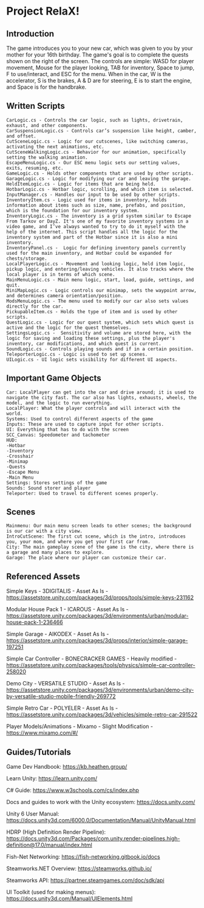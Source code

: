 # Project RelaX!

## Introduction

The game introduces you to your new car, which was given to you by your mother for your 16th birthday. The game's goal is to complete the quests shown on the right of the screen. The controls are simple: WASD for player movement, Mouse for the player looking, TAB for inventory, Space to jump, F to use/interact, and ESC for the menu. When in the car, W is the accelerator, S is the brakes, A & D are for steering, E is to start the engine, and Space is for the handbrake.
## Written Scripts

```
CarLogic.cs - Controls the car logic, such as lights, drivetrain, exhaust, and other components.
CarSuspensionLogic.cs - Controls car’s suspension like height, camber, and offset.
CutSceneLogic.cs - Logic for our cutscenes, like switching cameras, activating the next animations, etc.
CutSceneWalkingLogic.cs - Behavior for our animation, specifically setting the walking animation.
EscapeMenuLogic.cs - Our ESC menu logic sets our setting values, exits, resuming, etc.
GameLogic.cs - Holds other components that are used by other scripts.
GarageLogic.cs - Logic for modifying our car and leaving the garage.
HeldItemLogic.cs - Logic for items that are being held.
HotbarLogic.cs - Hotbar logic, scrolling, and which item is selected.
InputManager.cs - Handles our input to be used by other scripts.
InventoryItem.cs - Logic used for items in inventory, holds information about items such as size, name, prefabs, and position, which is the foundation for our inventory system.
InventoryLogic.cs - The inventory is a grid system similar to Escape From Tarkov or DayZ. It's one of my favorite inventory systems in a video game, and I’ve always wanted to try to do it myself with the help of the internet. This script handles all the logic for the inventory system and part of the Hotbar since it is also a mini inventory.
InventoryPanel.cs -  Logic for defining inventory panels currently used for the main inventory, and Hotbar could be expanded for chests/storage.
LocalPlayerLogic.cs - Movement and looking logic, held item logic, pickup logic, and entering/leaving vehicles. It also tracks where the local player is in terms of which scene.
MainMenuLogic.cs - Main menu logic, start, load, guide, settings, and quit.
MiniMapLogic.cs - Logic controls our minimap, sets the waypoint arrow, and determines camera orientation/position.
ModsMenuLogic.cs - The menu used to modify our car also sets values directly for the car.
PickupableItem.cs - Holds the type of item and is used by other scripts.
QuestLogic.cs - Logic for our quest system, which sets which quest is active and the logic for the quest themselves.
SettingsLogic.cs -  Sensitivity and volume are stored here, with the logic for saving and loading these settings, plus the player's inventory, car modifications, and which quest is current.
SoundLogic.cs - Controls playing sounds and if in a certain position.
TeleporterLogic.cs - Logic is used to set up scenes.
UILogic.cs - UI logic sets visibility for different UI aspects.
```

## Important Game Objects
```
Car: LocalPlayer can get into the car and drive around; it is used to navigate the city fast. The car also has lights, exhausts, wheels, the model, and the logic to run everything.
LocalPlayer: What the player controls and will interact with the world. 
Systems: Used to control different aspects of the game
Inputs: These are used to capture input for other scripts.
UI: Everything that has to do with the screen
SCC_Canvas: Speedometer and tachometer
HUD:
-Hotbar
-Inventory
-Crosshair
-Minimap
-Quests
-Escape Menu
-Main Menu
Settings: Stores settings of the game
Sounds: Sound storer and player
Teleporter: Used to travel to different scenes properly.
```

## Scenes
```
Mainmenu: Our main menu screen leads to other scenes; the background is our car with a city view.
IntroCutScene: The first cut scene, which is the intro, introduces you, your mom, and where you get your first car from.
City: The main gameplay scene of the game is the city, where there is a garage and many places to explore.
Garage: The place where our player can customize their car.
```

## Referenced Assets

Simple Keys - 3DIGITALIS - Asset As Is - https://assetstore.unity.com/packages/3d/props/tools/simple-keys-231162

Modular House Pack 1 - ICAROUS - Asset As Is - https://assetstore.unity.com/packages/3d/environments/urban/modular-house-pack-1-236466

Simple Garage - AIKODEX - Asset As Is - https://assetstore.unity.com/packages/3d/props/interior/simple-garage-197251

Simple Car Controller - BONECRACKER GAMES - Heavily modified - https://assetstore.unity.com/packages/tools/physics/simple-car-controller-258020

Demo City - VERSATILE STUDIO - Asset As Is - https://assetstore.unity.com/packages/3d/environments/urban/demo-city-by-versatile-studio-mobile-friendly-269772

Simple Retro Car - POLYELER - Asset As Is - https://assetstore.unity.com/packages/3d/vehicles/simple-retro-car-291522

Player Models/Animations - Mixamo - Slight Modification - https://www.mixamo.com/#/

## Guides/Tutorials

Game Dev Handbook: https://kb.heathen.group/

Learn Unity: https://learn.unity.com/

C# Guide: https://www.w3schools.com/cs/index.php

Docs and guides to work with the Unity ecosystem: https://docs.unity.com/

Unity 6 User Manual: https://docs.unity3d.com/6000.0/Documentation/Manual/UnityManual.html

HDRP (High Definition Render Pipeline): https://docs.unity3d.com/Packages/com.unity.render-pipelines.high-definition@17.0/manual/index.html

Fish-Net Networking: https://fish-networking.gitbook.io/docs

Steamworks.NET Overview: https://steamworks.github.io/ 

Steamworks API: https://partner.steamgames.com/doc/sdk/api

UI Toolkit (used for making menus): https://docs.unity3d.com/Manual/UIElements.html
